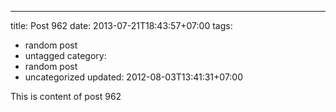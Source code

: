 ---
title: Post 962
date: 2013-07-21T18:43:57+07:00
tags:
  - random post
  - untagged
category:
  - random post
  - uncategorized
updated: 2012-08-03T13:41:31+07:00

This is content of post 962